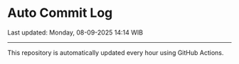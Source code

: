 # Auto Commit Log

Last updated: Monday, 08-09-2025 14:14 WIB

---

This repository is automatically updated every hour using GitHub Actions.
